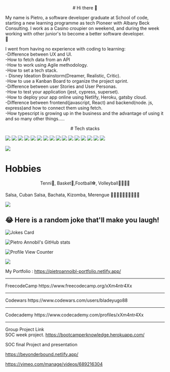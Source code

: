 


<p align="center">
   # Hi there 👋
 </p>
My name is Pietro, a software developer graduate at School of code, starting a new  learning programme as tech Pioneer with Albany Beck Consulting. I work as a Casino croupier on weekend, and during the week  working with other junior's to become a better software developer.  <br>🔭

 I went from having no experience with coding to learning: <br> -Difference between UX and UI. <br>-How to fetch data from an API <br>-How to work using Agile methodology. <br>-How to set a tech stack. <br>- Disney Ideation Brainstorm(Dreamer, Realistic, Critic). <br>-How to use a Kanban Board to organize the project sprint. <br>-Difference between user Stories and User Personas. <br>-How to test your application (jest, cypress, superset). <br>-How to deploy your app online using Netlify, Heroku, gatsby cloud. <br>-Difference between frontend(javascript, React) and backend(node. js, express)and how to connect them using fetch. <br>-How typescript is growing up in the business and the advantage of using it and so many other things.....

<p align="center"> # Tech stacks </p>

![](https://img.shields.io/badge/HTML5-E34F26?style=for-the-badge&logo=html5&logoColor=white)
![](https://img.shields.io/badge/CSS3-1572B6?style=for-the-badge&logo=css3&logoColor=white)
![](https://img.shields.io/badge/JavaScript-323330?style=for-the-badge&logo=javascript&logoColor=F7DF1E)
![](https://img.shields.io/badge/Node.js-43853D?style=for-the-badge&logo=node.js&logoColor=white)
![](https://img.shields.io/badge/Markdown-000000?style=for-the-badge&logo=markdown&logoColor=white)
![](https://img.shields.io/badge/Express.js-404D59?style=for-the-badge)
![](https://img.shields.io/badge/Gatsby-663399?style=for-the-badge&logo=gatsby&logoColor=white)
![](https://img.shields.io/badge/React-20232A?style=for-the-badge&logo=react&logoColor=61DAFB)
![](https://img.shields.io/badge/Bootstrap-563D7C?style=for-the-badge&logo=bootstrap&logoColor=white)
![](https://img.shields.io/badge/React_Router-CA4245?style=for-the-badge&logo=react-router&logoColor=white)
![](https://img.shields.io/badge/PostgreSQL-316192?style=for-the-badge&logo=postgresql&logoColor=white)
![](https://img.shields.io/badge/Heroku-430098?style=for-the-badge&logo=heroku&logoColor=white)
![](https://img.shields.io/badge/Netlify-00C7B7?style=for-the-badge&logo=netlify&logoColor=white)
![](https://img.shields.io/badge/MongoDB-4EA94B?style=for-the-badge&logo=mongodb&logoColor=white)
![](https://img.shields.io/badge/Figma-F24E1E?style=for-the-badge&logo=figma&logoColor=white)
![](https://img.shields.io/badge/Cypress-17202C?style=for-the-badge&logo=cypress&logoColor=white)


![](https://img.shields.io/badge/Made%20with-Markdown-1f425f.svg)
 # Hobbies   

 
 <p align="center">
 Tenni🎾, Basket🏀,Football⚽️, Volleyball🏐🏐🏐🏐
</p> 
<!--   <p align="center">
 <img src="https://scontent-lcy1-1.xx.fbcdn.net/v/t1.6435-9/37061786_10217729892259440_748839831664066560_n.jpg?_nc_cat=106&ccb=1-5&_nc_sid=b9115d&_nc_ohc=9KjGhnle4VsAX_rNOyO&_nc_ht=scontent-lcy1-1.xx&oh=00_AT_HGz3mPnwizmkxGTxbPgBQlpzxr3TdyhLxYyXloslE_g&oe=6251734D" width="400" height="300">
 </p> -->
 
  Salsa, Cuban Salsa, Bachata, Kizomba, Merengue 🕺🏾🕺🏾🕺🏾🕺🏾🕺🏾 

<a href="https://github.com/xXm4ntr4Xx/xXm4ntr4Xx">
  <img align="center" src="https://github-readme-stats.vercel.app/api/top-langs/?username=xXm4ntr4Xx&hide=java,html,tex&title_color=ffffff&text_color=c9cacc&icon_color=2bbc8a&bg_color=1d1f21&langs_count=10&layout=compact" />
</a>

 
 ## 😂 Here is a random joke that'll make you laugh!
![Jokes Card](https://readme-jokes.vercel.app/api)


![Pietro Annobil's GitHub stats](https://github-readme-stats.vercel.app/api?username=xXm4ntr4Xx&theme=dark&show_icons=true)
 
 ![Profile View Counter](https://komarev.com/ghpvc/?username=xXm4ntr4Xx&style=for-the-badge)
 
 ![](https://www.codewars.com/users/bladeyugo88/badges/large)
 
My Portfolio : 
https://pietroannoibl-portfolio.netlify.app/


<hr/>
FreecodeCamp
https://www.freecodecamp.org/xXm4ntr4Xx
<hr/>
Codewars
https://www.codewars.com/users/bladeyugo88
<hr/>
Codecademy
https://www.codecademy.com/profiles/xXm4ntr4Xx
<hr/>


Group Project Link   
SOC week project. 
https://bootcamperknowledge.herokuapp.com/


SOC final Project and presentation

https://beyonderbound.netlify.app/ 

https://vimeo.com/manage/videos/689216304


